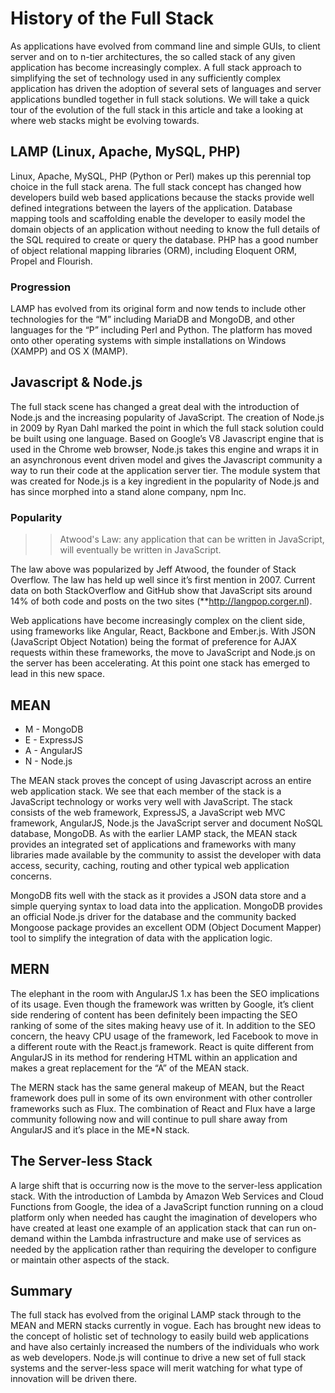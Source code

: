 # History of the Full Stack
As applications have evolved from command line and simple GUIs, to client server and on to n-tier architectures, the so called stack of any given application has become increasingly complex. A full stack approach to simplifying the set of technology used in any sufficiently complex application has driven the adoption of several sets of languages and server applications bundled together in full stack solutions. We will take a quick tour of the evolution of the full stack in this article and take a looking at where web stacks might be evolving towards.

## LAMP (Linux, Apache, MySQL, PHP)
Linux, Apache, MySQL, PHP (Python or Perl) makes up this perennial top choice in the full stack arena. The full stack concept has changed how developers build web based applications because the stacks provide well defined integrations between the layers of the application. Database mapping tools and scaffolding enable the developer to easily model the domain objects of an application without needing to know the full details of the SQL required to create or query the database. PHP has a good number of object relational mapping libraries (ORM), including Eloquent ORM, Propel and Flourish.

### Progression
LAMP has evolved from its original form and now tends to include  other technologies for the “M” including MariaDB and MongoDB, and other languages for the “P” including Perl and Python. The platform has moved onto other operating systems with simple installations on Windows (XAMPP) and OS X (MAMP).

## Javascript & Node.js
The full stack scene has changed a great deal with the introduction of Node.js and the increasing popularity of JavaScript. The creation of Node.js in 2009 by Ryan Dahl marked the point in which the full stack solution could be built using one language. Based on Google’s V8 Javascript engine that is used in the Chrome web browser, Node.js takes this engine and wraps it in an asynchronous event driven model and gives the Javascript community a way to run their code at the application server tier. The module system that was created for Node.js is a key ingredient in the popularity of Node.js and has since morphed into a stand alone company, npm Inc.

### Popularity 

>> Atwood's Law: any application that can be written in JavaScript, will eventually be written in JavaScript.

The law above was popularized by Jeff Atwood, the founder of Stack Overflow. The law has held up well since it’s first mention in 2007.  Current data on both StackOverflow and GitHub show that JavaScript sits around 14% of both code and posts on the two sites (**http://langpop.corger.nl).

Web applications have become increasingly complex on the client side, using frameworks like Angular, React, Backbone and Ember.js.  With JSON (JavaScript Object Notation) being the format of preference for AJAX requests within these frameworks, the move to JavaScript and Node.js on the server has been accelerating. At this point one stack has emerged to lead in this new space.

## MEAN
- M - MongoDB
- E - ExpressJS
- A - AngularJS
- N - Node.js

The MEAN stack proves the concept of using Javascript across an entire web application stack. We see that each member of the  stack is a JavaScript technology or works very well with JavaScript. The stack consists of the web framework, ExpressJS, a JavaScript web MVC framework, AngularJS, Node.js the JavaScript server and document NoSQL database, MongoDB. As with the earlier LAMP stack, the MEAN stack provides an integrated set of applications and frameworks with many libraries made available by the community to assist the developer with data access, security, caching, routing and other typical web application concerns.

MongoDB fits well with the stack as it provides a JSON data store and a simple querying syntax to load data into the application. MongoDB provides an official Node.js driver for the database and the community backed Mongoose package provides an excellent ODM (Object Document Mapper) tool to simplify the integration of data with the application logic.

## MERN
The elephant in the room with AngularJS 1.x has been the SEO implications of its usage. Even though the framework was written by Google, it’s client side rendering of content has been definitely been impacting the SEO ranking of some of the sites making heavy use of it. In addition to the SEO concern, the heavy CPU usage of the framework, led Facebook to move in a different route with the React.js framework. React is quite different from AngularJS in its method for rendering HTML within  an application and makes a great replacement for the “A” of the MEAN stack.

The MERN stack has the same general makeup of MEAN, but the React framework does pull in some of its own environment with other controller frameworks such as Flux. The combination of React and Flux have a large community following now and will continue to pull share away from AngularJS and it’s place in the  ME*N stack.

## The Server-less Stack
A large shift that is occurring now is the move to the server-less application stack. With the introduction of Lambda by Amazon Web Services and Cloud Functions from Google, the idea of  a JavaScript function running on a cloud platform only when needed has caught the imagination of developers who have created  at least one example of an application stack that can run on-demand within the Lambda infrastructure and make use of services as needed by the application rather than requiring the developer to configure or maintain other aspects of the stack.

## Summary
The full stack has evolved from the original LAMP stack through to the MEAN and MERN stacks currently in vogue.  Each has brought new ideas to the concept of holistic set of technology to easily build web applications and have also certainly increased the numbers of the individuals who work as web developers. Node.js will continue to drive a new set of full stack systems and the server-less space will merit watching for what type of innovation will be driven there.

